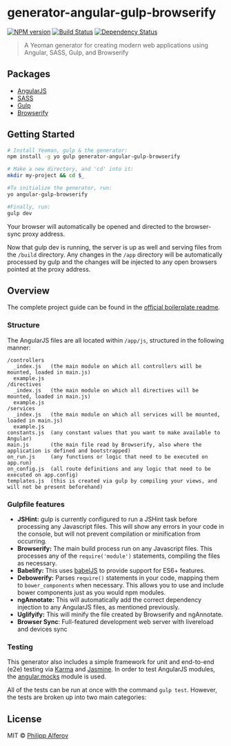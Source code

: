 # generator-angular-gulp-browserify

[![NPM version][npm-image]][npm-url]
[![Build Status][travis-image]][travis-url]
[![Dependency Status][depstat-image]][depstat-url]

> A Yeoman generator for creating modern web applications using Angular, SASS, Gulp, and Browserify

## Packages
- [AngularJS](http://angularjs.org/)
- [SASS](http://sass-lang.com/)
- [Gulp](http://gulpjs.com/)
- [Browserify](http://browserify.org/)

## Getting Started
```bash
# Install Yeoman, gulp & the generator:
npm install -g yo gulp generator-angular-gulp-browserify

# Make a new directory, and 'cd' into it:
mkdir my-project && cd $_

#To initialize the generator, run:
yo angular-gulp-browserify

#Finally, run:
gulp dev
```

Your browser will automatically be opened and directed to the browser-sync proxy address.

Now that gulp dev is running, the server is up as well and serving files from the `/build` directory. Any changes in the `/app` directory will be automatically processed by gulp and the changes will be injected to any open browsers pointed at the proxy address.

## Overview
The complete project guide can be found in the [official boilerplate readme](https://github.com/jakemmarsh/angularjs-gulp-browserify-boilerplate/blob/master/README.md).

### Structure
The AngularJS files are all located within `/app/js`, structured in the following manner:

```
/controllers
  _index.js   (the main module on which all controllers will be mounted, loaded in main.js)
  example.js
/directives
  _index.js   (the main module on which all directives will be mounted, loaded in main.js)
  example.js
/services
  _index.js   (the main module on which all services will be mounted, loaded in main.js)
  example.js
constants.js  (any constant values that you want to make available to Angular)
main.js       (the main file read by Browserify, also where the application is defined and bootstrapped)
on_run.js     (any functions or logic that need to be executed on app.run)
on_config.js  (all route definitions and any logic that need to be executed on app.config)
templates.js  (this is created via gulp by compiling your views, and will not be present beforehand)
```

### Gulpfile features
- **JSHint:** gulp is currently configured to run a JSHint task before processing any Javascript files. This will show any errors in your code in the console, but will not prevent compilation or minification from occurring.
- **Browserify:** The main build process run on any Javascript files. This processes any of the `require('module')` statements, compiling the files as necessary.
- **Babelify:** This uses [babelJS](https://babeljs.io/) to provide support for ES6+ features.
- **Debowerify:** Parses `require()` statements in your code, mapping them to `bower_components` when necessary. This allows you to use and include bower components just as you would npm modules.
- **ngAnnotate:** This will automatically add the correct dependency injection to any AngularJS files, as mentioned previously.
- **Uglifyify:** This will minify the file created by Browserify and ngAnnotate.
- **Browser Sync**: Full-featured development web server with livereload and devices sync

### Testing
This generator also includes a simple framework for unit and end-to-end (e2e) testing via [Karma](http://karma-runner.github.io/) and [Jasmine](http://jasmine.github.io/). In order to test AngularJS modules, the [angular.mocks](https://docs.angularjs.org/api/ngMock/object/angular.mock) module is used.

All of the tests can be run at once with the command `gulp test`. However, the tests are broken up into two main categories:

## License
MIT © [Philipp Alferov](https://github.com/alferov)

[npm-url]: https://npmjs.org/package/generator-angular-gulp-browserify
[npm-image]: https://img.shields.io/npm/v/generator-angular-gulp-browserify.svg?style=flat-square

[travis-url]: https://travis-ci.org/alferov/generator-angular-gulp-browserify
[travis-image]: https://img.shields.io/travis/alferov/generator-angular-gulp-browserify.svg?style=flat-square

[depstat-url]: https://david-dm.org/alferov/generator-angular-gulp-browserify
[depstat-image]: https://david-dm.org/alferov/generator-angular-gulp-browserify.svg?style=flat-square
